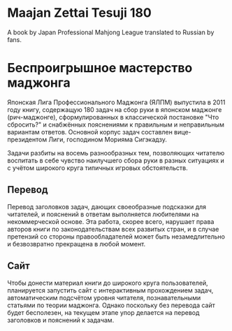 Maajan Zettai Tesuji 180
========================

A book by Japan Professional Mahjong League translated to Russian by fans.

Беспроигрышное мастерство маджонга
==================================

Японская Лига Профессионального Маджонга (ЯЛПМ) выпустила в 2011 году книгу,
содержащую 180 задач на сбор руки в японском маджонге (рич-маджонге),
сформулированных в классической постановке "Что сбросить?" и снабжённых
пояснениями к правильным и неправильным вариантам ответов. Основной корпус
задач составлен вице-президентом Лиги, господином Морияма Сигэкадзу.

Задачи разбиты на восемь разнообразных тем, позволяющих читателю воспитать
в себе чувство наилучшего сбора руки в разных ситуациях и с учётом широкого
круга типичных игровых обстоятельств.

Перевод
-------
Перевод заголовков задач, дающих своеобразные подсказки для читателей, и пояснений
в ответам выполняется любителями на некоммерческой основе. Эта работа, скорее всего,
нарушает права авторов книги по законодательствам всех развитых стран, и в случае
претензий со стороны правообладателей может быть незамедлительно и безвозвратно
прекращена в любой момент.

Сайт
----
Чтобы донести материал книги до широкого круга пользователей, планируется запустить
сайт с интерактивным прохождением задач, автоматическим подсчётом уровня читателя,
познавательными статьями по теории маджонга. Однако поскольку без перевода сайт
будет бесполезен, на текущем этапе упор делается на перевод заголовков и пояснений
к задачам.
